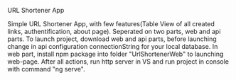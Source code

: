 URL Shortener App

Simple URL Shortener App, with few features(Table View of all created links, authentification, about page).
Seperated on two parts, web and api parts.
To launch project, download web and api parts, before launching change in api configuration connectionString for your local database.
In web part, install npm package into folder "UrlShortenerWeb" to launching web-page.
After all actions, run http server in VS and run project in console with command "ng serve".
